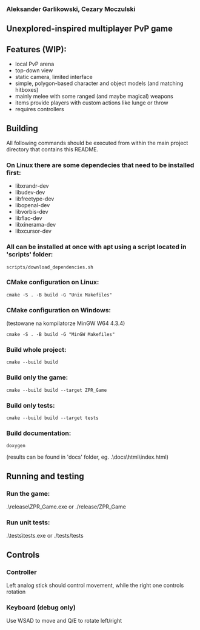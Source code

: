 ### Aleksander Garlikowski, Cezary Moczulski 

## Unexplored-inspired multiplayer PvP game

## Features (WIP):
 - local PvP arena
 - top-down view
 - static camera, limited interface
 - simple, polygon-based character and object models (and matching hitboxes)
 - mainly melee with some ranged (and maybe magical) weapons
 - items provide players with custom actions like lunge or throw
 - requires controllers

## Building
All following commands should be executed from within the main project directory that contains this README.

### On Linux there are some dependecies that need to be installed first:
- libxrandr-dev
- libudev-dev
- libfreetype-dev
- libopenal-dev
- libvorbis-dev
- libflac-dev
- libxinerama-dev
- libxcursor-dev

### All can be installed at once with apt using a script located in 'scripts' folder:
    scripts/download_dependencies.sh
    
### CMake configuration on Linux: 
    cmake -S . -B build -G "Unix Makefiles"

### CMake configuration on Windows: 
(testowane na kompilatorze MinGW W64 4.3.4)

    cmake -S . -B build -G "MinGW Makefiles" 

### Build whole project: 
    cmake --build build 

### Build only the game: 
    cmake --build build --target ZPR_Game 

### Build only tests: 
    cmake --build build --target tests 

### Build documentation: 
    doxygen 

(results can be found in 'docs' folder, eg. .\docs\html\index.html)

## Running and testing

### Run the game:
.\release\ZPR_Game.exe or ./release/ZPR_Game

### Run unit tests:
.\tests\tests.exe or ./tests/tests


## Controls

### Controller
Left analog stick should control movement, while the right one controls rotation

### Keyboard (debug only)
Use WSAD to move and Q/E to rotate left/right